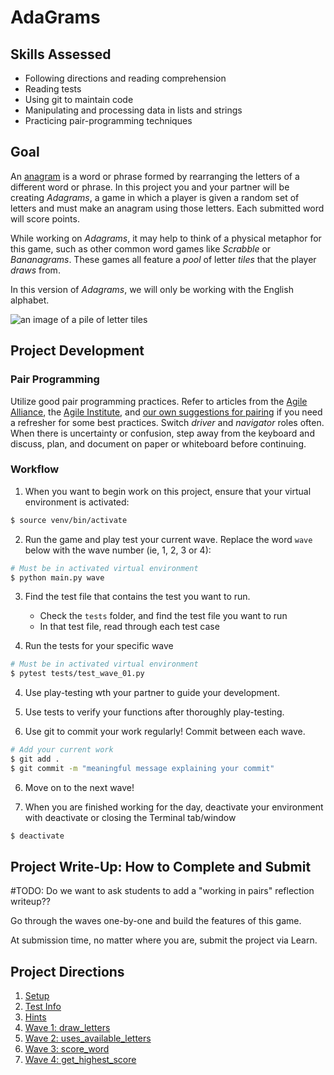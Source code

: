 # AdaGrams

## Skills Assessed

- Following directions and reading comprehension
- Reading tests
- Using git to maintain code
- Manipulating and processing data in lists and strings
- Practicing pair-programming techniques

## Goal

An [anagram](https://en.wikipedia.org/wiki/Anagram) is a word or phrase formed by rearranging the letters of a different word or phrase. In this project you and your partner will be creating _Adagrams_, a game in which a player is given a random set of letters and must make an anagram using those letters.  Each submitted word will score points.

While working on _Adagrams_, it may help to think of a physical metaphor for this game, such as other common word games like _Scrabble_ or _Bananagrams_. These games all feature a _pool_ of letter _tiles_ that the player _draws_ from.

In this version of _Adagrams_, we will only be working with the English alphabet.

![an image of a pile of letter tiles](assets/letter-tiles.jpg)


## Project Development

### Pair Programming
Utilize good pair programming practices. Refer to articles from the [Agile Alliance](http://guide.agilealliance.org/guide/pairing.html), the [Agile Institute](http://powersoftwo.agileinstitute.com/2015/02/benefits-of-pair-programming-revisited.html), and [our own suggestions for pairing](https://github.com/Ada-Developers-Academy/textbook-curriculum/blob/master/00-programming-fundamentals/programming-techniques-pairs-or-solo.md#pair-programming) if you need a refresher for some best practices. Switch _driver_ and _navigator_ roles often. When there is uncertainty or confusion, step away from the keyboard and discuss, plan, and document on paper or whiteboard before continuing.

### Workflow

1. When you want to begin work on this project, ensure that your virtual environment is activated:

```bash
$ source venv/bin/activate
```

2. Run the game and play test your current wave.  Replace the word `wave` below with the wave number (ie, 1, 2, 3 or 4):

```bash
# Must be in activated virtual environment
$ python main.py wave
```

3. Find the test file that contains the test you want to run.

   - Check the `tests` folder, and find the test file you want to run
   - In that test file, read through each test case

4. Run the tests for your specific wave

```bash
# Must be in activated virtual environment
$ pytest tests/test_wave_01.py
```

4. Use play-testing wth your partner to guide your development.

5. Use tests to verify your functions after thoroughly play-testing.

6. Use git to commit your work regularly!  Commit between each wave.

```bash
# Add your current work
$ git add .
$ git commit -m "meaningful message explaining your commit"
```

6. Move on to the next wave!

7. When you are finished working for the day, deactivate your environment with deactivate or closing the Terminal tab/window

```bash
$ deactivate
```

## Project Write-Up: How to Complete and Submit

#TODO: Do we want to ask students to add a "working in pairs" reflection writeup??

Go through the waves one-by-one and build the features of this game.

At submission time, no matter where you are, submit the project via Learn.

## Project Directions

1. [Setup](project-docs/setup.md)
1. [Test Info](project-docs/tests.md)
1. [Hints](project-docs/hints.md)
1. [Wave 1: draw_letters](project-docs/wave_01.md)
1. [Wave 2: uses_available_letters](project-docs/wave_02.md)
1. [Wave 3: score_word](project-docs/wave_03.md)
1. [Wave 4: get_highest_score](project-docs/wave_04.md)

